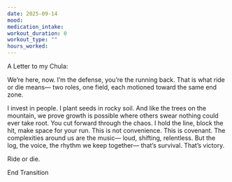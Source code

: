 ```yaml
---
date: 2025-09-14
mood: 
medication_intake: 
workout_duration: 0
workout_type: ""
hours_worked:
---
```

A Letter to my Chula:

We’re here, now.
I’m the defense, you’re the running back.
That is what ride or die means—
two roles, one field,
each motioned toward the same end zone.

I invest in people. I plant seeds in rocky soil.
And like the trees on the mountain,
we prove growth is possible where others
swear nothing could ever take root.
You cut forward through the chaos.
I hold the line, block the hit,
make space for your run.
This is not convenience.
This is covenant.
The complexities around us are the music—
loud, shifting, relentless.
But the log, the voice,
the rhythm we keep together—
that’s survival.
That’s victory.

Ride or die.

End Transition
